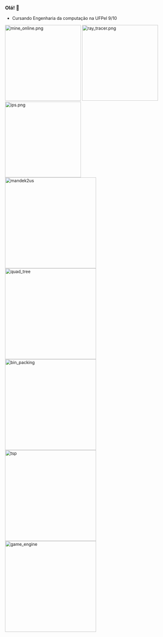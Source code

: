### Olá! 👋
 - Cursando Engenharia da computação na UFPel 9/10

<!-- ![](https://github-profile-summary-cards.vercel.app/api/cards/profile-details?username=lucaszm7&theme=vue) -->

<div>
  <img width="250" alt="mine_online.png" src="https://user-images.githubusercontent.com/42661760/214112995-5328c1a7-b349-4948-9871-42c0cac1a9a4.png">
  <img width="250" alt="ray_tracer.png" src="https://user-images.githubusercontent.com/42661760/214113009-0197463d-8897-46c0-a518-70177adfd616.png">
  <img width="250" alt="ips.png" src="https://user-images.githubusercontent.com/42661760/214113051-eb669e6e-1b05-4205-9f29-98f56ed54bfc.png">
  <img width="300" alt="mandek2us" src="https://user-images.githubusercontent.com/42661760/214113039-7fe88cc4-403f-4302-a3b1-a16d2e7cbe39.png">
  <img width="300" alt="quad_tree" src="https://user-images.githubusercontent.com/42661760/214113059-64a6099c-5440-4554-a0d2-a94dbfbefb35.png">
  <img width="300" alt="bin_packing" src="https://user-images.githubusercontent.com/42661760/214113066-62e37b16-5547-4962-87e9-7ac28041e73e.png">
  <img width="300" alt="tsp" src="https://user-images.githubusercontent.com/42661760/214113077-b889d499-1921-4082-a4c2-3bcf2ce32091.png">
  <img width="300" alt="game_engine" src="https://user-images.githubusercontent.com/42661760/214113235-904701ed-0ae9-4d62-82ee-73dfe750d9d8.png">

</div>
 
 <!--
**lucaszm7/lucaszm7** is a ✨ _special_ ✨ repository because its `README.md` (this file) appears on your GitHub profile.

Here are some ideas to get you started:

- 🔭 I’m currently working on ...
- 🌱 I’m currently learning ...
- 👯 I’m looking to collaborate on ...
- 🤔 I’m looking for help with ...
- 💬 Ask me about ...
- 📫 How to reach me: ...
- 😄 Pronouns: ...
- ⚡ Fun fact: ...
-->
